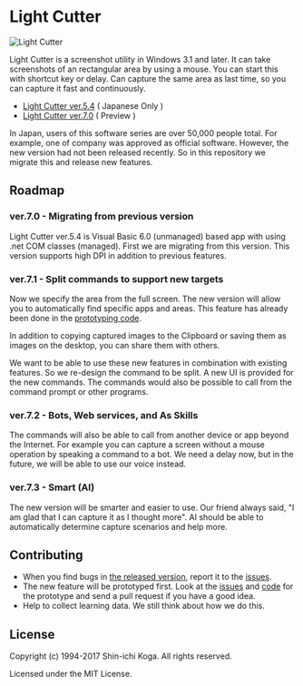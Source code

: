 # Light Cutter

![Light Cutter](http://www.surviveplus.net/ja/wp-content/uploads/desktopapps-LightCutter.png) 

Light Cutter is a screenshot utility in Windows 3.1 and later.
It can take screenshots of an rectangular area by using a mouse.
You can start this with shortcut key or delay.
Can capture the same area as last time, so you can capture it fast and continuously.

 - [Light Cutter ver.5.4](
http://www.surviveplus.net/ja/archives/24
) ( Japanese Only )
 - [Light Cutter ver.7.0](releases) ( Preview )

In Japan, users of this software series are over 50,000 people total. For example, one of company was approved as official software.
However, the new version had not been released recently. So in this repository we migrate this and release new features.


## Roadmap
### ver.7.0 - Migrating from previous version
Light Cutter ver.5.4 is Visual Basic 6.0 (unmanaged) based app with using .net COM classes (managed).
First we are migrating from this version.
This version supports high DPI in addition to previous features.

### ver.7.1 - Split commands to support new targets
Now we specify the area from the full screen.
The new version will allow you to automatically find specific apps and areas.
This feature has already been done in the [prototyping code](tree/master/prototype/InsiderCutterPrototype).

In addition to copying captured images to the Clipboard or saving them as images on the desktop, you can share them with others.

We want to be able to use these new features in combination with existing features. So we re-design the command to be split.
A new UI is provided for the new commands.
The commands would also be possible to call from the command prompt or other programs.

### ver.7.2 - Bots, Web services, and As Skills
The commands will also be able to call from another device or app beyond the Internet.
For example you can capture a screen without a mouse operation by speaking a command to a bot.
We need a delay now, but in the future, we will be able to use our voice instead.

### ver.7.3 - Smart (AI)
The new version will be smarter and easier to use.
Our friend always said, "I am glad that I can capture it as I thought more".
AI should be able to automatically determine capture scenarios and help more.


## Contributing
 - When you find bugs in [the released version](releases), report it to the [issues](issues).
 - The new feature will be prototyped first. 
 Look at the [issues](issues) and [code](tree/master/prototype) for the prototype and send a pull request if you have a good idea. 
 - Help to collect learning data. We still think about how we do this.

## License
Copyright (c) 1994-2017 Shin-ichi Koga. All rights reserved.

Licensed under the MIT License.